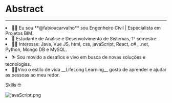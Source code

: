 <h1>Abstract</h1>
<hr>
<ollist-style="none";>
<li >👨‍💻 Eu sou **@fabioacarvalho** sou Engenheiro Civil | Especialista em Projetos BIM. </li>
<li>🌱 Estudante de Análise e Desenvolvimento de Sistemas, 1° semestre. </li>
<li>🐱‍💻 Interesse: Java, Vue JS, html, css, javaScript, React, c# , .net, Python, Mongo DB e MySQL. </li>
<li>⛷ Sou movido a desafios e vivo em busca de novas soluções e tecnologias. </li>
<li>🐱‍🏍Vivo o estilo de vida  __LifeLong Learning__ gosto de aprender e ajudar as pessoas ao meu redor. </li>
</ol>


Skills 🤓

<img src="https://www.google.com/url?sa=i&url=https%3A%2F%2Fpt.wikipedia.org%2Fwiki%2FJavaScript&psig=AOvVaw0UF2DAhJmYBahraoYPBqov&ust=1621812267397000&source=images&cd=vfe&ved=0CAIQjRxqFwoTCLjkttK33vACFQAAAAAdAAAAABAD" alt="javaScript.png">
                      


<!---
fabioacarvalho/fabioacarvalho is a ✨ special ✨ repository because its `README.md` (this file) appears on your GitHub profile.
You can click the Preview link to take a look at your changes.
--->

